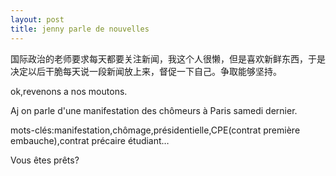 ```yaml
---
layout: post
title: jenny parle de nouvelles
---
```


国际政治的老师要求每天都要关注新闻，我这个人很懒，但是喜欢新鲜东西，于是决定以后干脆每天说一段新闻放上来，督促一下自己。争取能够坚持。

ok,revenons a nos moutons.

Aj on parle d'une manifestation des chômeurs à Paris samedi dernier.

mots-clés:manifestation,chômage,présidentielle,CPE(contrat première embauche),contrat précaire étudiant…

Vous êtes prêts?
